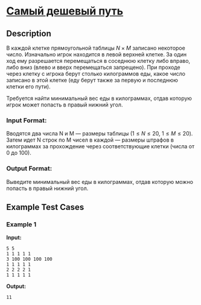 # [Самый дешевый путь](link)

## Description

В каждой клетке прямоугольной таблицы $N \times M$ записано некоторое число. Изначально игрок находится в левой верхней клетке. За один ход ему разрешается перемещаться в соседнюю клетку либо вправо, либо вниз (влево и вверх перемещаться запрещено). При проходе через клетку с игрока берут столько килограммов еды, какое число записано в этой клетке (еду берут также за первую и последнюю клетки его пути).

Требуется найти минимальный вес еды в килограммах, отдав которую игрок может попасть в правый нижний угол.
### Input Format:

Вводятся два числа N и M — размеры таблицы ($1 \le N \le 20$, $1 \le M \le 20$). Затем идет N строк по M чисел в каждой — размеры штрафов в килограммах за прохождение через соответствующие клетки (числа от 0 до 100).

### Output Format:

Выведите минимальный вес еды в килограммах, отдав которую можно попасть в правый нижний угол.

## Example Test Cases

### Example 1

**Input:**
```
5 5
1 1 1 1 1
3 100 100 100 100
1 1 1 1 1
2 2 2 2 1
1 1 1 1 1

```

**Output:**
```
11

```

